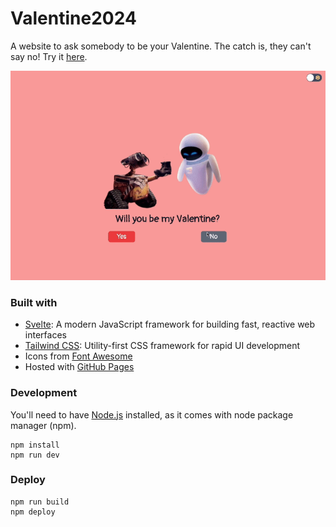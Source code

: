 # Valentine2024
A website to ask somebody to be your Valentine. The catch is, they can't say no! Try it [here](https://w29ahmed.github.io/Valentine2024).

<div align="center">
  <img src="./assets/demo2.gif" alt="demo">
</div>

### Built with
* [Svelte](https://svelte.dev): A modern JavaScript framework for building fast, reactive web interfaces
* [Tailwind CSS](https://tailwindcss.com): Utility-first CSS framework for rapid UI development
* Icons from [Font Awesome](https://fontawesome.com)
* Hosted with [GitHub Pages](https://pages.github.com)

### Development
You'll need to have [Node.js](https://nodejs.org/en) installed, as it comes with node package manager (npm).
```
npm install
npm run dev
```

### Deploy
```
npm run build
npm deploy
```
